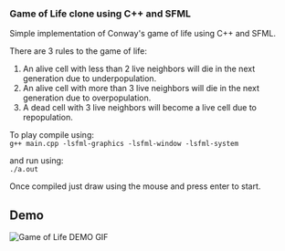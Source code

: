 ### Game of Life clone using C++ and SFML

Simple implementation of Conway's game of life using C++ and SFML.

There are 3 rules to the game of life:
1. An alive cell with less than 2 live neighbors will die in the next generation due to underpopulation.
2. An alive cell with more than 3 live neighbors will die in the next generation due to overpopulation.
3. A dead cell with 3 live neighbors will become a live cell due to repopulation.

To play compile using:
<br>
 ```g++ main.cpp -lsfml-graphics -lsfml-window -lsfml-system```

and run using:
<br>
```./a.out```

Once compiled just draw using the mouse and press enter to start.


## Demo
![Game of Life DEMO GIF](https://github.com/user-attachments/assets/c23dc6ea-19dc-450d-bcac-4b46dddf8188)
